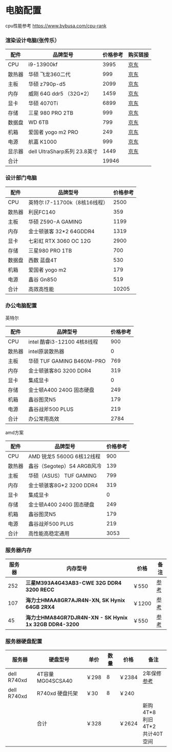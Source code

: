 # 电脑配置

 cpu性能参考 https://www.bybusa.com/cpu-rank


### 渲染设计电脑(张传乐）

| 配件   | 品牌型号                     | 价格参考 | 购买链接                                                   |
| ------ | ---------------------------- | -------- | ---------------------------------------------------------- |
| CPU    | i9-13900kf                   | 3995     | [京东](https://item.jd.com/10069005756146.html)            |
| 散热器 | 华硕 飞龙360二代             | 999      | [京东](https://item.jd.com/100021394438.html)              |
| 主板   | 华硕  z790p-d5               | 2099     | [京东](https://item.jd.com/10063789128512.html#crumb-wrap) |
| 内存   | 威刚 64G ddr5   （32G*2）    | 1459     | [京东](https://item.jd.com/10075031100228.html)            |
| 显卡   | 华硕 4070Ti                  | 6899     | [京东](https://item.jd.com/10041460974505.html)            |
| 存储   | 三星 980 PRO 2TB             | 999      | [京东](https://item.jd.com/100018171904.html)              |
| 数据盘 | WD 6TB                       | 799      | [京东](https://item.jd.com/100058697691.html)              |
| 机箱   | 爱国者 yogo m2 PRO           | 249      | [京东](https://item.jd.com/100008004503.html)              |
| 电源   | 航嘉 K1000                   | 999      | [京东](https://item.jd.com/100003618801.html)              |
| 显示器 | dell UltraSharp系列 23.8英寸 | 1449     | [京东](https://item.jd.com/10030667612120.html)            |
| 合计   |                              | 19946    |                                                            |



### 设计部门电脑

| 配件   | 品牌型号                       | 价格参考 |
| ------ | ------------------------------ | -------- |
| CPU    | 英特尔  I7-11700k（8核16线程） | 2500     |
| 散热器 | 利民FC140                      | 359      |
| 主板   | 华硕  Z590-A GAMING            | 1199     |
| 内存   | 金士顿骇客 32*2  64GDDR4       | 1319     |
| 显卡   | 七彩虹  RTX 3060  OC 12G       | 2900     |
| 存储   | 三星980 PRO 1TB                | 700      |
| 数据盘 | 西数 蓝盘4T                    | 530      |
| 机箱   | 爱国者 yogo m2                 | 179      |
| 电源   | 鑫谷 Gn850                     | 519      |
| 合计   | 高效高性能                     | 10205    |





### 办公电脑配置



英特尔

| 配件   | 品牌型号                    | 价格参考 |
| ------ | --------------------------- | -------- |
| CPU    | intel 酷睿i3-12100 4核8线程 | 900      |
| 散热器 | intel原装散热器             | 0        |
| 主板   | 华硕  TUF GAMING B460M-PRO  | 769      |
| 内存   | 金士顿骇客8G 3200 DDR4      | 319      |
| 显卡   | 集成显卡                    | 0        |
| 存储   | 金士顿A400 240G 固态硬盘    | 249      |
| 机箱   | 鑫谷图灵N5                  | 179      |
| 电源   | 鑫谷战斧500 PLUS            | 219      |
| 合计   | 办公常用高效                | 2784     |

amd方案

| 配件   | 品牌型号                   | 价格参考 |
| ------ | -------------------------- | -------- |
| CPU    | AMD 锐龙5 5600G 6核12线程  | 900      |
| 散热器 | 鑫谷（Segotep）S4 ARGB风冷 | 139      |
| 主板   | 华硕（ASUS） TUF GAMING    | 799      |
| 内存   | 金士顿骇客8G*2 3200 DDR4   | 319      |
| 显卡   | 集成显卡                   | 0        |
| 存储   | 金士顿A400 240G 固态硬盘   | 249      |
| 机箱   | 鑫谷图灵N5                 | 179      |
| 电源   | 鑫谷战斧500 PLUS           | 219      |
| 合计   | 高性能高稳定通用           | 3053     |

 

### 服务器内存

| 服务器 | 内存型号                                                | 价格   | 备注                                                         |
| ------ | ------------------------------------------------------- | ------ | ------------------------------------------------------------ |
| 252    | **三星M393A4G43AB3-CWE 32G DDR4 3200 RECC**             | ￥550  | [参考](https://memory.net/product/m393a4g43ab3-cwe-samsung-1x-32gb-ddr4-3200-rdimm-pc4-25600r-dual-rank-x8-module/) |
| 107    | **海力士HMAA8GR7AJR4N-XN, SK Hynix 64GB 2RX4**          | ￥1200 | [参考](https://memory.net/product/hmaa8gr7ajr4n-xn-sk-hynix-1x-64gb-ddr4-3200-rdimm-pc4-25600r-dual-rank-x4-module/) |
| 45     | **海力士HMA84GR7DJR4N-XN - SK Hynix 1x 32GB DDR4-3200** | ￥550  | [参考](https://memory.net/product/hma84gr7djr4n-xn-sk-hynix-1x-32gb-ddr4-3200-rdimm-pc4-25600r-dual-rank-x4-module/) |

 

### 服务器硬盘配置

| 服务器      | 硬盘型号          | 单价  | 数量 | 价格   | 备注                                                         |
| ----------- | ----------------- | ----- | ---- | ------ | ------------------------------------------------------------ |
| dell R740xd | 4T容量 MG04SCSA40 | ￥298 | 8    | ￥2384 | 2年保修 <br />[参考](https://m.tb.cn/h.UFvhduK?tk=Jr7ldNbpiai) |
| dell R740xd | R740xd 硬盘托架   | ￥30  | 8    | ￥240  |                                                              |
|             | 合计              | ￥328 |      | ￥2624 | 新购4T\*8<br />利旧4T\*2 <br />共计40T空间                   |